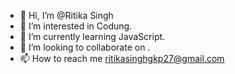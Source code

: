 - 👋 Hi, I’m @Ritika Singh
- 👀 I’m interested in Codung.
- 🌱 I’m currently learning JavaScript.
- 💞️ I’m looking to collaborate on .
- 📫 How to reach me ritikasinghgkp27@gmail.com

<!---
Riti123ka/Riti123ka is a ✨ special ✨ repository because its `README.md` (this file) appears on your GitHub profile.
You can click the Preview link to take a look at your changes.
--->
